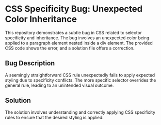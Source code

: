 # CSS Specificity Bug: Unexpected Color Inheritance

This repository demonstrates a subtle bug in CSS related to selector specificity and inheritance. The bug involves an unexpected color being applied to a paragraph element nested inside a div element.  The provided CSS code shows the error, and a solution file offers a correction.

## Bug Description

A seemingly straightforward CSS rule unexpectedly fails to apply expected styling due to specificity conflicts.  The more specific selector overrides the general rule, leading to an unintended visual outcome.

## Solution

The solution involves understanding and correctly applying CSS specificity rules to ensure that the desired styling is applied.